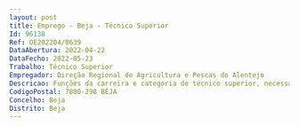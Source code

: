 ```yaml
--- 
layout: post
title: Emprego - Beja - Técnico Superior
Id: 96138
Ref: OE202204/0639
DataAbertura: 2022-04-22
DataFecho: 2022-05-23
Trabalho: Técnico Superior
Empregador: Direção Regional de Agricultura e Pescas do Alentejo
Descricao: Funções da carreira e categoria de técnico superior, necessárias ao cumprimento das competências do Serviço Regional do Baixo Alentejo, incluindo as seguintes atividades Realização das ações de verificação e controlo físico, documental e contabilístico, na sequência dos programas e amostras definidas, assim como as ações resultantes do Sistema de Identificação Parcelar.
CodigoPostal: 7800-298 BEJA
Concelho: Beja
Distrito: Beja
--- 
```

